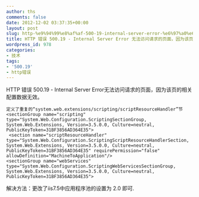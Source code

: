 ```yaml
---
author: ths
comments: false
date: 2012-12-02 03:37:35+00:00
layout: post
slug: http-%e9%94%99%e8%af%af-500-19-internal-server-error-%e6%97%a0%e6%b3%95%e8%ae%bf%e9%97%ae%e8%af%b7%e6%b1%82%e7%9a%84%e9%a1%b5%e9%9d%a2%ef%bc%8c%e5%9b%a0%e4%b8%ba%e8%af%a5%e9%a1%b5%e7%9a%84%e7%9b%b8
title: HTTP 错误 500.19 - Internal Server Error 无法访问请求的页面，因为该页的相关配置数据无效
wordpress_id: 978
categories:
- 技术
tags:
- '500.19'
- http错误
---
```


HTTP 错误 500.19 - Internal Server Error无法访问请求的页面，因为该页的相关配置数据无效。




    
    定义了重复的“system.web.extensions/scripting/scriptResourceHandler”节
    <sectionGroup name="scripting" type="System.Web.Configuration.ScriptingSectionGroup, System.Web.Extensions, Version=3.5.0.0, Culture=neutral, PublicKeyToken=31BF3856AD364E35">
     <section name="scriptResourceHandler" type="System.Web.Configuration.ScriptingScriptResourceHandlerSection, System.Web.Extensions, Version=3.5.0.0, Culture=neutral, PublicKeyToken=31BF3856AD364E35" requirePermission="false" allowDefinition="MachineToApplication"/>
    <sectionGroup name="webServices" type="System.Web.Configuration.ScriptingWebServicesSectionGroup, System.Web.Extensions, Version=3.5.0.0, Culture=neutral, PublicKeyToken=31BF3856AD364E35">





解决方法：更改了iis7.5中应用程序池的设置为 2.0 即可.



